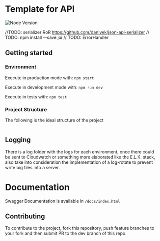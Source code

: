 # Template for API
![Node Version][node-image]

//TODO: serializer RoR https://github.com/danivek/json-api-serializer
// TODO: npm install --save joi
// TODO: ErrorHandler

## Getting started
### Environment
Execute in production mode with:
`npm start`

Execute in development mode with: 
`npm run dev`

Execute in tests with: 
`npm test` 
### Project Structure
The following is the ideal structure of the project
```

```

## Logging

There is a log folder with the logs for each environment, once there could be sent to Cloudwatch or something more elaborated like the E.L.K. stack, also take into consideration the implementation of a log-rotate to prevent write big files into a server.

# Documentation
Swagger Documentation is available in `/docs/index.html`

## Contributing
To contribute to the project, fork this repository, push feature branches to your fork and then submit PR to the dev branch of this repo.

[node-image]: https://img.shields.io/badge/node-8.12.0-brightgreen.svg

